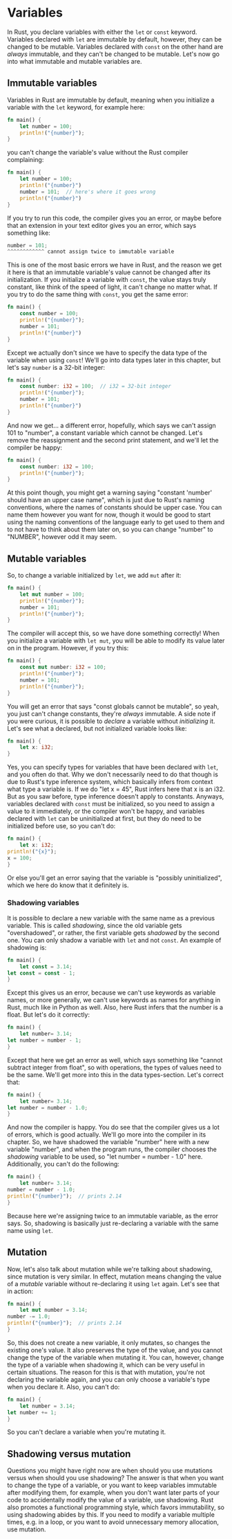 # Variables
In Rust, you declare variables with either the `let` or `const` keyword. Variables declared with `let` are immutable by default, however, they
can be changed to be mutable. Variables declared with `const` on the other hand are *always* immutable, and they can't be changed to be mutable.
Let's now go into what immutable and mutable variables are.

## Immutable variables

Variables in Rust are immutable by default, meaning when you initialize a variable with the `let` keyword, for example here:
```rust
fn main() {
    let number = 100;
    println!("{number}");
}
```
you can't change the variable's value without the Rust compiler complaining:
```rust
fn main() {
    let number = 100;
    println!("{number}")
    number = 101;  // here's where it goes wrong
    println!("{number}")
}
```
If you try to run this code, the compiler gives you an error, or maybe before that an extension in your text editor gives you an error, 
which says something like: 
```rust
number = 101;
^^^^^^^^^^^^ cannot assign twice to immutable variable
```
This is one of the most basic errors we have in Rust, and the reason we get it here is that an immutable variable's value cannot be changed 
after its initialization. If you initialize a variable with `const`, the value stays truly constant, like think of the speed of light, it can't change no matter what.
If you try to do the same thing with `const`, you get the same error:
```rust 
fn main() {
    const number = 100;
    println!("{number}");
    number = 101;
    println!("{number}")
}
```
Except we actually don't since we have to specify the data type of the variable when using `const`! We'll go into data types later in this chapter, but
let's say `number` is a 32-bit integer:
```rust 
fn main() {
    const number: i32 = 100;  // i32 = 32-bit integer
    println!("{number}");
    number = 101;
    println!("{number}")
}
```
And now we get... a different error, hopefully, which says we can't assign 101 to "number", a constant variable which cannot be changed. Let's remove
the reassignment and the second print statement, and we'll let the compiler be happy:
```rust 
fn main() {
    const number: i32 = 100;
    println!("{number}");
}
```
At this point though, you might get a warning saying "constant 'number' should have an upper case name", which is just due to Rust's naming conventions,
where the names of constants should be upper case. You can name them however you want for now, though it would be good to start using the naming conventions
of the language early to get used to them and to not have to think about them later on, so you can change "number" to "NUMBER", however odd it may seem.

## Mutable variables

So, to change a variable initialized by `let`, we add `mut` after it:
```rust
fn main() {
    let mut number = 100;
    println!("{number}");
    number = 101;
    println!("{number}");
}
```
The compiler will accept this, so we have done something correctly! When you initialize a variable with `let mut`, you will be able to modify its value later 
on in the program. However, if you try this:
```rust
fn main() {
    const mut number: i32 = 100;
    println!("{number}");
    number = 101;
    println!("{number}");
}
```
You will get an error that says "const globals cannot be mutable", so yeah, you just can't change constants, they're *always* immutable. A side note if you 
were curious, it is possible to *declare* a variable without *initializing* it. Let's see what a declared, but not 
initialized variable looks like:
```rust
fn main() {
    let x: i32; 
}
```
Yes, you can specify types for variables that have been declared with `let`, and you often do that. Why we don't necessarily need to do that though is due to
Rust's type inference system, which basically infers from context what type a variable is. If we do "let x = 45", Rust infers here that x is an i32.
But as you saw before, type inference doesn't apply to constants.  Anyways, variables declared with `const` must be initialized, so you need to 
assign a value to it immediately, or the compiler won't be happy, and variables declared with `let` can be uninitialized at first, but they do need to be
initialized before use, so you can't do:
```rust
fn main() {
    let x: i32; 
println!("{x}");
x = 100;
}
```
Or else you'll get an error saying that the variable is "possibly uninitialized", which we here do know that it definitely is.	

### Shadowing variables

It is possible to declare a new variable with the same name as a previous variable. This is called *shadowing*, since the old variable gets "overshadowed", or 
rather, the first variable gets *shadowed* by the second one. You can only shadow a variable with `let` and not `const`. An example of shadowing is:
```rust
fn main() {
    let const = 3.14;
let const = const - 1;
}
```
Except this gives us an error, because we can't use keywords as variable names, or more generally, we can't use keywords as names for anything in Rust,
much like in Python as well. Also, here Rust infers that the number is a float. But let's do it correctly:
```rust
fn main() {
    let number= 3.14;
let number = number - 1;
}
```
Except that here we get an error as well, which says something like "cannot subtract integer from float", so with operations, the types of values
need to be the same. We'll get more into this in the data types-section. Let's correct that:
```rust
fn main() {
    let number= 3.14;
let number = number - 1.0;
}
```
And now the compiler is happy. You do see that the compiler gives us a lot of errors, which is good actually. We'll go more into the compiler in its chapter.
So, we have shadowed the variable "number" here with a new variable "number", and when the program runs, the compiler chooses the *shadowing* variable
to be used, so "let number = number - 1.0" here. Additionally, you can't do the following:
```rust
fn main() {
    let number= 3.14;
number = number - 1.0;
println!("{number}");  // prints 2.14
}
```
Because here we're assigning twice to an immutable variable, as the error says. So, shadowing is basically just re-declaring a variable with the same name using `let`.

## Mutation

Now, let's also talk about mutation while we're talking about shadowing, since mutation is very similar. In effect, mutation means changing the value of a *mutable* variable
without re-declaring it using `let` again. Let's see that in action:
```rust
fn main() {
    let mut number = 3.14;
number -= 1.0;
println!("{number}");  // prints 2.14
}
```
So, this does not create a new variable, it only mutates, so changes the existing one's value. It also preserves the type of the value, and you cannot change the
type of the variable when mutating it. You can, however, change the type of a variable when shadowing it, which can be very useful in certain situations.
The reason for this is that with mutation, you're not declaring the variable again, and you can only choose a variable's type when you declare it. Also,
you can't do:
```rust
fn main() {
    let number = 3.14;
let number += 1;
}
```
So you can't declare a variable when you're mutating it. 

## Shadowing versus mutation

Questions you might have right now are when should you use mutations versus when should you use shadowing? 
The answer is that when you want to change the type of a variable, or you want to keep variables immutable after modifying them, for example, when
you don't want later parts of your code to accidentally modify the value of a variable, use shadowing. Rust also promotes a functional programming style,
which favors immutability, so using shadowing abides by this.
If you need to modify a variable multiple times, e.g. in a loop, or you want to avoid unnecessary memory allocation, use mutation. 

